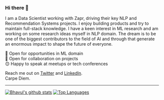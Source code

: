 ### Hi there 👋

I am a Data Scientist working with Zapr, driving their key NLP and Recommendation Systems projects. I enjoy building products and try to maintain full-stack knowledge. I have a keen interest in ML research and am working on some research ideas myself in NLP domain. The dream is to be one of the biggest contributors to the field of AI and through that generate an enormous impact to shape the future of everyone.  

👋 Open for opportunities in ML domain  
👐 Open for collaboration on projects  
😊 Happy to speak at meetups or tech conferences  
 
Reach me out on [Twitter](http://twitter.com/bhavulgauri) and [LinkedIn](https://www.linkedin.com/in/bhavul/).  
Carpe Diem.  

----

[![Bhavul's github stats](https://github-readme-stats.vercel.app/api?username=bhavul&count_private=true&show_icons=true)](https://github.com/anuraghazra/github-readme-stats)
[![Top Languages](https://github-readme-stats.vercel.app/api/top-langs/?username=bhavul&layout=compact&hide=javascript)](https://github.com/anuraghazra/github-readme-stats)


<!--
**bhavul/bhavul** is a ✨ _special_ ✨ repository because its `README.md` (this file) appears on your GitHub profile.

Here are some ideas to get you started:

- 🔭 I’m currently working on ...
- 🌱 I’m currently learning ...
- 👯 I’m looking to collaborate on ...
- 🤔 I’m looking for help with ...
- 💬 Ask me about ...
- 📫 How to reach me: ...
- 😄 Pronouns: ...
- ⚡ Fun fact: ...
-->
